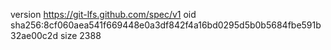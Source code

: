 version https://git-lfs.github.com/spec/v1
oid sha256:8cf060aea541f669448e0a3df842f4a16bd0295d5b0b5684fbe591b32ae00c2d
size 2388
